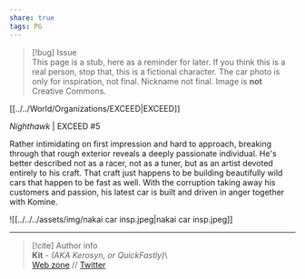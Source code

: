 ```yaml
---  
share: true  
tags: PG  
---  
```

> [!bug] Issue  
> This page is a stub, here as a reminder for later. If you think this is a real person, stop that, this is a fictional character. The car photo is only for inspiration, not final. Nickname not final. Image is **not** Creative Commons.  
  
[[../../World/Organizations/EXCEED|EXCEED]]  
  
*Nighthawk* | EXCEED #5  
  
Rather intimidating on first impression and hard to approach, breaking through that rough exterior reveals a deeply passionate individual. He's better described not as a racer, not as a tuner, but as an artist devoted entirely to his craft. That craft just happens to be building beautifully wild cars that happen to be fast as well. With the corruption taking away his customers and passion, his latest car is built and driven in anger together with Komine.  
  
![[../../../assets/img/nakai car insp.jpeg|nakai car insp.jpeg]]  
  
-----  
> [!cite] Author info  
> **Kit** - *(AKA Kerosyn, or QuickFastly)*\  
> [Web zone](https://kitabe.link) // [Twitter](https://twitter.com/Kerosyn_)